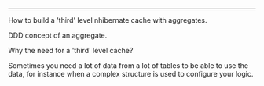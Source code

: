﻿--- 


How to build a 'third' level nhibernate cache with aggregates.

DDD concept of an aggregate. 

Why the need for a 'third' level cache?

Sometimes you need a lot of data from a lot of tables to be able to use the data, for instance when a complex structure is used to configure your logic. 

